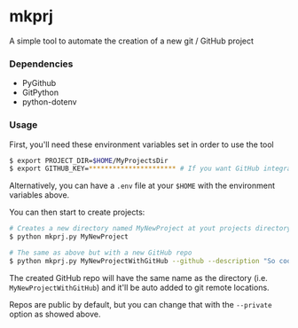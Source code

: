 # mkprj

A simple tool to automate the creation of a new git / GitHub project

### Dependencies
- PyGithub
- GitPython
- python-dotenv 

### Usage

First, you'll need these environment variables set in order to use the tool
```bash
$ export PROJECT_DIR=$HOME/MyProjectsDir
$ export GITHUB_KEY=********************** # If you want GitHub integration
```
Alternatively, you can have a `.env` file at your `$HOME` with the environment
variables above.

You can then start to create projects:
```bash
# Creates a new directory named MyNewProject at yout projects directory with git initialized
$ python mkprj.py MyNewProject

# The same as above but with a new GitHub repo
$ python mkprj.py MyNewProjectWithGitHub --github --description "So cool!" --private
```
The created GitHub repo will have the same name as the directory (i.e. `MyNewProjectWithGitHub`) and it'll be auto added to git remote locations.

Repos are public by default, but you can change that with
the `--private` option as showed above.
